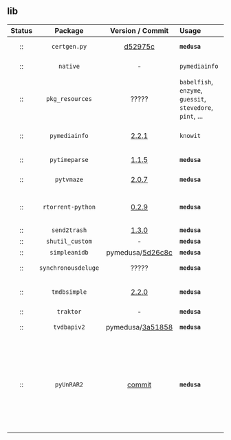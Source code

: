 ## lib
 Status  |  Package  |  Version / Commit  | Usage | py2 | py3 | Notes
:------: | :-------: | :----------------: | :---- | :-- | :-- | :----
:: | `certgen.py` | [d52975c](https://github.com/pyca/pyopenssl/blob/d52975cef3a36e18552aeb23de7c06aa73d76454/examples/certgen.py) | **`medusa`** | v | x | **Not a package**
:: | `native` | - | `pymediainfo` | **Not a package**
:: | `pkg_resources` | ????? | `babelfish`, `enzyme`, `guessit`, `stevedore`, `pint`, ... | v | x | **Not a package**<br>Part of `setuptools`
:: | `pymediainfo` | [2.2.1](https://pypi.org/project/pymediainfo/2.2.1/) | `knowit` | v | x | **Modified**: Version number fixed
:: | `pytimeparse` | [1.1.5](https://pypi.org/project/pytimeparse/1.1.5/) | **`medusa`** | v | x | **Modified**: [#1792](https://github.com/pymedusa/Medusa/pull/1792)
:: | `pytvmaze` | [2.0.7](https://pypi.org/project/pytvmaze/2.0.7/) | **`medusa`** | v | x | **Modified**: [#1706](https://github.com/pymedusa/Medusa/pull/1706)
:: | `rtorrent-python` | [0.2.9](https://pypi.org/project/rtorrent-python/0.2.9/) | **`medusa`** | v | x | Module: `rtorrent`<br>**Modified**: [commit log](https://github.com/pymedusa/Medusa/commits/master/lib/rtorrent)
:: | `send2trash` | [1.3.0](https://pypi.org/project/send2trash/1.3.0/) | **`medusa`** | v | x | **Modified**
:: | `shutil_custom` | - | **`medusa`** | v | x | **Custom**
:: | `simpleanidb` | pymedusa/[5d26c8c](https://github.com/pymedusa/simpleanidb/tree/5d26c8c146891225c05651821ef34ced0c118221) | **`medusa`** | v | x | -
:: | `synchronousdeluge` | ????? | **`medusa`** | v | x | From CouchPotato?
:: | `tmdbsimple` | [2.2.0](https://pypi.org/project/tmdbsimple/2.2.0/) | **`medusa`** | v | x | **Modified**: [#4026](https://github.com/pymedusa/Medusa/pull/4026) -- [Upstream PR](https://github.com/celiao/tmdbsimple/pull/52)
:: | `traktor` | - | **`medusa`** | v | x | **Custom**
:: | `tvdbapiv2` | pymedusa/[3a51858](https://github.com/pymedusa/tvdbv2/tree/3a51858640cfcb960be635e91394cbce1d73e036) | **`medusa`** | v | x | **Modified**: [Upstream PR](https://github.com/pymedusa/tvdbv2/pull/2)
:: | `pyUnRAR2` | [commit](https://github.com/kyegupov/py-unrar2/tree/186a4c1feb9ef3d96a2331f8fb3ebf88036e15e5) | **`medusa`** | v | x | Module: `unrar2`<br>**Modified**: [#5096](https://github.com/pymedusa/Medusa/pull/5096)<br>`test.rar` is not part of the package<br>The `UnRARDLL` folder isn't installed through `pip`
